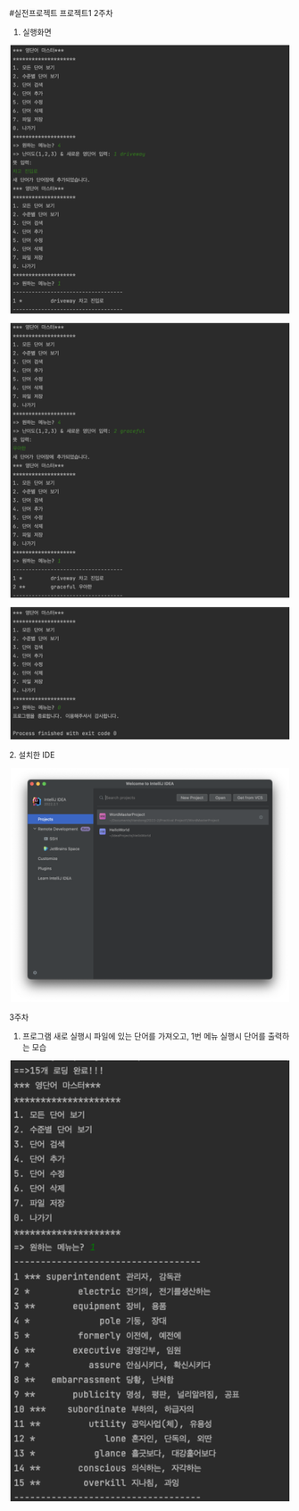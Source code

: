 #실전프로젝트 프로젝트1
2주차
1. 실행화면
<p align="center">
    <img src= https://github.com/LedF1oyd/PracticalProject1-Project1/blob/a71451c524dae680dd544780a14b6b819749343a/src/main/java/Screenshot/1.png width=500>
  </p>
<p align="center">
    <img src= https://github.com/LedF1oyd/PracticalProject1-Project1/blob/a71451c524dae680dd544780a14b6b819749343a/src/main/java/Screenshot/2.png width=500>
  </p>
<p align="center">
    <img src= https://github.com/LedF1oyd/PracticalProject1-Project1/blob/a71451c524dae680dd544780a14b6b819749343a/src/main/java/Screenshot/3.png width=500>
  </p>
2. 설치한 IDE
<p align="center">
    <img src= https://github.com/LedF1oyd/PracticalProject1-Project1/blob/0c09e652f12fdd1b4e0e93ae0fb8dfd3bde06de3/src/main/java/Screenshot/4.png width=500>
  </p>

3주차
1. 프로그램 새로 실행시 파일에 있는 단어를 가져오고, 1번 메뉴 실행시 단어를 출력하는 모습
<p align="center">
    <img src= https://github.com/LedF1oyd/PracticalProject1-Project1/blob/c1efffe0f69cb173840c1010d7e4aa0d7e6bfef0/src/main/java/Screenshot/5.png width=500>
  </p>
